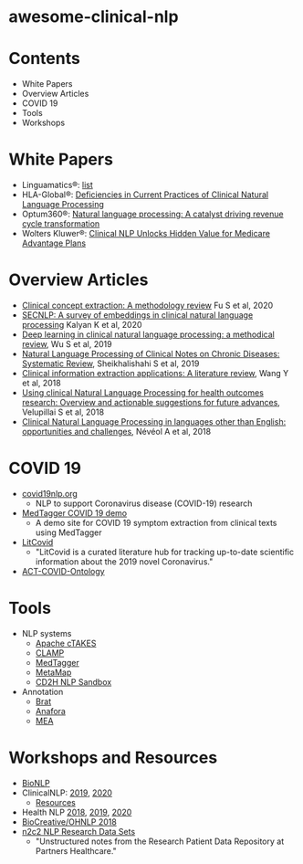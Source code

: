 # awesome-clinical-nlp

# Contents
- White Papers
- Overview Articles
- COVID 19
- Tools
- Workshops

# White Papers
- Linguamatics&reg;: [list](https://www.linguamatics.com/resources/linguamatics-downloads)
- HLA-Global&reg;: [Deficiencies in Current Practices of Clinical Natural Language Processing](https://www.hla-global.com/2019/02/deficiencies-in-current-practices-of-clinical-natural-language-processing-cnlp-white-paper/)
- Optum360&reg;: [Natural language processing: A catalyst
driving revenue cycle transformation](https://journal.ahima.org/wp-content/uploads/2019/04/Optum360.whitepaper.fullpaper.May191232345467665.pdf)
- Wolters Kluwer&reg;: [Clinical NLP Unlocks Hidden Value for Medicare Advantage Plans](https://info.healthlanguage.com/unlockvalue)

# Overview Articles
- [Clinical concept extraction: A methodology review](https://doi.org/10.1016/j.jbi.2020.103526) Fu S et al, 2020
- [SECNLP: A survey of embeddings in clinical natural language processing](https://www.sciencedirect.com/science/article/pii/S1532046419302436)  Kalyan K et al, 2020
- [Deep learning in clinical natural language processing: a methodical review](https://academic.oup.com/jamia/article-abstract/27/3/457/5651084), Wu S et al, 2019
- [Natural Language Processing of Clinical Notes on Chronic Diseases: Systematic Review](https://www.sciencedirect.com/science/article/pii/S1532046418302016#!), Sheikhalishahi S et al, 2019
- [Clinical information extraction applications: A literature review](https://www.sciencedirect.com/science/article/pii/S1532046417302563), Wang Y et al, 2018
- [Using clinical Natural Language Processing for health outcomes research: Overview and actionable suggestions for future advances](https://www.sciencedirect.com/science/article/pii/S1532046418302016), Velupillai S et al, 2018
- [Clinical Natural Language Processing in languages other than English: opportunities and challenges](https://jbiomedsem.biomedcentral.com/articles/10.1186/s13326-018-0179-8), Névéol A et al, 2018

# COVID 19
- [covid19nlp.org](http://covid19nlp.org/index.php)
  - NLP to support Coronavirus disease (COVID-19) research
- [MedTagger COVID 19 demo](http://167.114.144.164/)
  - A demo site for COVID 19 symptom extraction from clinical texts using MedTagger
- [LitCovid](https://www.ncbi.nlm.nih.gov/research/coronavirus/)
  - "LitCovid is a curated literature hub for tracking up-to-date scientific information about the 2019 novel Coronavirus." 
- [ACT-COVID-Ontology](https://github.com/shyamvis/ACT-COVID-Ontology)


# Tools
- NLP systems 
  - [Apache cTAKES](https://ctakes.apache.org/)
  - [CLAMP](https://clamp.uth.edu/) 
  - [MedTagger](https://github.com/ohnlp/MedTagger)
  - [MetaMap](https://metamap.nlm.nih.gov/)
  - [CD2H NLP Sandbox](https://github.com/data2health/nlp-sandbox)
- Annotation
  - [Brat](https://brat.nlplab.org/)
  - [Anafora](https://github.com/weitechen/anafora)
  - [MEA](http://keighrim.github.io/mae-annotation/)

# Workshops and Resources

- [BioNLP](https://aclweb.org/aclwiki/SIGBIOMED)  
- ClinicalNLP: [2019](https://clinical-nlp.github.io/2019/), [2020](https://clinical-nlp.github.io/2020/)
  - [Resources](https://clinical-nlp.github.io/2019/resources.html)
- Health NLP [2018](https://ohnlp.github.io/HealthNLP2018/healthnlp2018), [2019](https://ohnlp.github.io/HealthNLP2019/healthnlp2019), [2020](https://ohnlp.github.io/HealthNLP2020/healthnlp2020)
- [BioCreative/OHNLP 2018](https://sites.google.com/view/ohnlp2018/home)
- [n2c2 NLP Research Data Sets](https://portal.dbmi.hms.harvard.edu/projects/n2c2-nlp/)
  - "Unstructured notes from the Research Patient Data Repository at Partners Healthcare."


